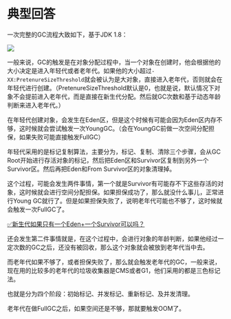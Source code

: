 # 典型回答


一次完整的GC流程大致如下，基于JDK 1.8：



![](https://cdn.nlark.com/yuque/0/2023/png/5378072/1686386059924-4108d531-5e5f-4911-b4d9-cbb044835594.png)



一般来说，GC的触发是在对象分配过程中，当一个对象在创建时，他会根据他的大小决定是进入年轻代或者老年代。如果他的大小超过`-XX:PretenureSizeThreshold`就会被认为是大对象，直接进入老年代，否则就会在年轻代进行创建。（PretenureSizeThreshold默认是0，也就是说，默认情况下对象不会提前进入老年代，而是直接在新生代分配。然后就GC次数和基于动态年龄判断来进入老年代。）



在年轻代创建对象，会发生在Eden区，但是这个时候有可能会因为Eden区内存不够，这时候就会尝试触发一次YoungGC。（会在YoungGC前做一次空间分配担保，如果失败可能直接触发FullGC）



年轻代采用的是标记复制算法，主要分为，标记、复制、清除三个步骤，会从GC Root开始进行存活对象的标记，然后把Eden区和Survivor区复制到另外一个Survivor区。然后再把Eden和From Survivor区的对象清理掉。



这个过程，可能会发生两件事情，第一个就是Survivor有可能存不下这些存活的对象，这时候就会进行空间分配担保。如果担保成功了，那么就没什么事儿，正常进行Young GC就行了。但是如果担保失败了，说明老年代可能也不够了，这时候就会触发一次FullGC了。



[✅新生代如果只有一个Eden+一个Survivor可以吗？](https://www.yuque.com/hollis666/qyhor6/eigm8iqgpwmd2eg8#rx6Hh)



还会发生第二件事情就是，在这个过程中，会进行对象的年龄判断，如果他经过一定次数的GC之后，还没有被回收，那么这个对象就会被放到老年代当中去。



而老年代如果不够了，或者担保失败了，那么就会触发老年代的GC，一般来说，现在用的比较多的老年代的垃圾收集器是CMS或者G1，他们采用的都是三色标记法。



也就是分为四个阶段：初始标记、并发标记、重新标记、及并发清理。



老年代在做FullGC之后，如果空间还是不够，那就要触发OOM了。










